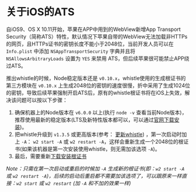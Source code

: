 # 关于iOS的ATS

自iOS9、OS X 10.11开始，苹果在APP中用到的WebView新增App Transport Security（简称ATS）特性，默认情况下苹果自带的WebView无法加载非HTTPs的网页，且HTTPs证书的密钥长度不能小于2048位，当前开发人员可以在 `Info.plist` 中添加 `NSAppTransportSecurity` 字典并且将 `NSAllowsArbitraryLoads` 设置为 `YES` 来禁用 ATS，但后续苹果很可能禁止APP绕过ATS。

推出whistle的时候，Node稳定版本还是 `v0.10.x`，whistle使用的生成根证书的第三方模块在 `v0.10.x` 上生成2048位的密钥的速度很慢，折中采用了生成1024位的密钥，导致后续苹果强制开启ATS后，原有的whistle根证书将在iOS上失效，解决该问题可以按以下步骤：

1. 确保机器上的Node版本在 `v6.0.0` 以上(执行 `node -v` 查看当前Node版本)，推荐使用最新的稳定版本(LTS及新特性版本都可以，可以通过[官网下载安装](https://nodejs.org/))。
2. 把whistle升级到 `v1.3.5` 或更高版本(参考： [更新whistle](update.html)) ，第一次启动时加上 `-A`： `w2 start -A` 或 `w2 restart -A`，这样会重新生成一个2048位的根证书(如果该机器是第一次安装使用whistle，则无需加该选项 `-A`)。
3. 最后，需要重新[下载安装根证书](webui/https.html)

*Note：只需在第一次启动或重启的时候加 `-A` 生成新的根证书(即：`w2 start -A` 或 `w2 restart -A`)，后续的启动后重启都不需要加该选项了，可以跟原来一样直接：`w2 start` 或 `w2 restart` (加 `-A` 和不加的效果一样)*
